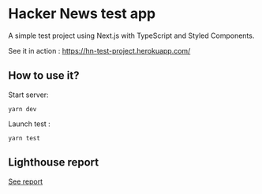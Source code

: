 # Hacker News test app

A simple test project using Next.js with TypeScript and Styled Components.

See it in action : https://hn-test-project.herokuapp.com/

## How to use it?
Start server:
```
yarn dev
```

Launch test : 
````
yarn test
````

## Lighthouse report
[See report](./docs/lighthouse.pdf) 
